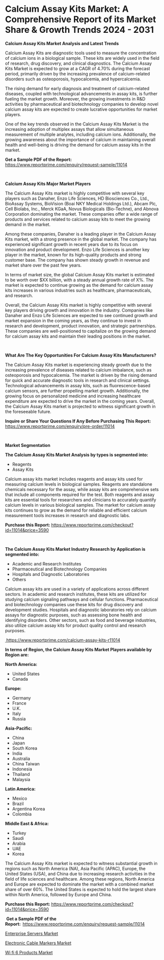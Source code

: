 <p><h1>Calcium Assay Kits Market: A Comprehensive Report of its Market Share & Growth Trends 2024 - 2031</h1></p><p><strong>Calcium Assay Kits Market Analysis and Latest Trends</strong></p>
<p><p>Calcium Assay Kits are diagnostic tools used to measure the concentration of calcium ions in a biological sample. These kits are widely used in the field of research, drug discovery, and clinical diagnostics. The Calcium Assay Kits Market is expected to grow at a CAGR of 4.70% during the forecast period, primarily driven by the increasing prevalence of calcium-related disorders such as osteoporosis, hypocalcemia, and hypercalcemia. </p><p>The rising demand for early diagnosis and treatment of calcium-related diseases, coupled with technological advancements in assay kits, is further fueling the market growth. Moreover, the growing investments in R&D activities by pharmaceutical and biotechnology companies to develop novel calcium assay kits are expected to create lucrative opportunities for market players. </p><p>One of the key trends observed in the Calcium Assay Kits Market is the increasing adoption of multiplex assays that allow simultaneous measurement of multiple analytes, including calcium ions. Additionally, the growing awareness about the importance of calcium in maintaining overall health and well-being is driving the demand for calcium assay kits in the market.</p></p>
<p><strong>Get a Sample PDF of the Report:&nbsp;</strong> <a href="https://www.reportprime.com/enquiry/request-sample/11014">https://www.reportprime.com/enquiry/request-sample/11014</a></p>
<p>&nbsp;</p>
<p><strong>Calcium Assay Kits Major Market Players</strong></p>
<p><p>The Calcium Assay Kits market is highly competitive with several key players such as Danaher, Enzo Life Sciences, HD Biosciences Co., Ltd., BioAssay Systems, BioVision (Boai NKY Medical Holdings Ltd.), Abcam Plc, Cell Biolabs, Inc., Merck KGaA, Novus Biologicals (Bio-Techne), and Abnova Corporation dominating the market. These companies offer a wide range of products and services related to calcium assay kits to meet the growing demand in the market.</p><p>Among these companies, Danaher is a leading player in the Calcium Assay Kits market, with a strong presence in the global market. The company has experienced significant growth in recent years due to its focus on innovation and product development. Enzo Life Sciences is another key player in the market, known for its high-quality products and strong customer base. The company has shown steady growth in revenue and market share over the past few years.</p><p>In terms of market size, the global Calcium Assay Kits market is estimated to be worth over $XX billion, with a steady annual growth rate of X%. The market is expected to continue growing as the demand for calcium assay kits increases in various industries such as healthcare, pharmaceuticals, and research.</p><p>Overall, the Calcium Assay Kits market is highly competitive with several key players driving growth and innovation in the industry. Companies like Danaher and Enzo Life Sciences are expected to see continued growth and market expansion in the coming years, as they continue to invest in research and development, product innovation, and strategic partnerships. These companies are well-positioned to capitalize on the growing demand for calcium assay kits and maintain their leading positions in the market.</p></p>
<p>&nbsp;</p>
<p><strong>What Are The Key Opportunities For Calcium Assay Kits Manufacturers?</strong></p>
<p><p>The Calcium Assay Kits market is experiencing steady growth due to the increasing prevalence of diseases related to calcium imbalance, such as osteoporosis and hypocalcemia. The market is driven by the rising demand for quick and accurate diagnostic tools in research and clinical settings. Technological advancements in assay kits, such as fluorescence-based calcium sensors, are further propelling market growth. Additionally, the growing focus on personalized medicine and increasing healthcare expenditure are expected to drive the market in the coming years. Overall, the Calcium Assay Kits market is projected to witness significant growth in the foreseeable future.</p></p>
<p><strong>Inquire or Share Your Questions If Any Before Purchasing This Report:</strong> <a href="https://www.reportprime.com/enquiry/pre-order/11014">https://www.reportprime.com/enquiry/pre-order/11014</a></p>
<p>&nbsp;</p>
<p><strong>Market Segmentation</strong></p>
<p><strong>The Calcium Assay Kits Market Analysis by types is segmented into:</strong></p>
<p><ul><li>Reagents</li><li>Assay Kits</li></ul></p>
<p><p>Calcium assay kits market includes reagents and assay kits used for measuring calcium levels in biological samples. Reagents are standalone chemicals necessary for the assay, while assay kits are comprehensive sets that include all components required for the test. Both reagents and assay kits are essential tools for researchers and clinicians to accurately quantify calcium levels in various biological samples. The market for calcium assay kits continues to grow as the demand for reliable and efficient calcium measurement tools increases in research and diagnostic labs.</p></p>
<p><strong>Purchase this Report:&nbsp;</strong><a href="https://www.reportprime.com/checkout?id=11014&price=3590">https://www.reportprime.com/checkout?id=11014&price=3590</a></p>
<p>&nbsp;</p>
<p><strong>The Calcium Assay Kits Market Industry Research by Application is segmented into:</strong></p>
<p><ul><li>Academic and Research Institutes</li><li>Pharmaceutical and Biotechnology Companies</li><li>Hospitals and Diagnostic Laboratories</li><li>Others</li></ul></p>
<p><p>Calcium assay kits are used in a variety of applications across different sectors. In academic and research institutes, these kits are utilized for studying calcium signaling pathways and cellular functions. Pharmaceutical and biotechnology companies use these kits for drug discovery and development studies. Hospitals and diagnostic laboratories rely on calcium assays for diagnostic purposes, such as assessing bone health and identifying disorders. Other sectors, such as food and beverage industries, also utilize calcium assay kits for product quality control and research purposes.</p></p>
<p><a href="https://www.reportprime.com/calcium-assay-kits-r11014">&nbsp;https://www.reportprime.com/calcium-assay-kits-r11014</a></p>
<p><strong>In terms of Region, the Calcium Assay Kits Market Players available by Region are:</strong></p>
<p>
    <p> <strong> North America: </strong>
        <ul>
            <li>United States</li>
            <li>Canada</li>
        </ul>
        </p> 
    <p> <strong> Europe: </strong>
        <ul>
            <li>Germany</li>
            <li>France</li>
            <li>U.K.</li>
            <li>Italy</li>
            <li>Russia</li>
        </ul>
        </p> 
    <p> <strong> Asia-Pacific: </strong>
        <ul>
            <li>China</li>
            <li>Japan</li>
            <li>South Korea</li>
            <li>India</li>
            <li>Australia</li>
            <li>China Taiwan</li>
            <li>Indonesia</li>
            <li>Thailand</li>
            <li>Malaysia</li>
        </ul>
        </p> 
    <p> <strong> Latin America: </strong>
        <ul>
            <li>Mexico</li>
            <li>Brazil</li>
            <li>Argentina Korea</li>
            <li>Colombia</li>
        </ul>
        </p> 
    <p> <strong> Middle East & Africa: </strong>
        <ul>
            <li>Turkey</li>
            <li>Saudi</li>
            <li>Arabia</li>
            <li>UAE</li>
            <li>Korea</li>
        </ul>
    </p>
    </p>
<p><p>The Calcium Assay Kits market is expected to witness substantial growth in regions such as North America (NA), Asia Pacific (APAC), Europe, the United States (USA), and China due to increasing research activities in the field of life sciences and healthcare. Among these regions, North America and Europe are expected to dominate the market with a combined market share of over 60%. The United States is expected to hold the largest share within North America, followed by Europe and China.</p></p>
<p><strong>Purchase this Report: </strong><a href="https://www.reportprime.com/checkout?id=11014&price=3590">https://www.reportprime.com/checkout?id=11014&price=3590</a></p>
<p>&nbsp;<strong>Get a Sample PDF of the Report:&nbsp;&nbsp;</strong><a href="https://www.reportprime.com/enquiry/request-sample/11014">https://www.reportprime.com/enquiry/request-sample/11014</a></p>
<p><strong></strong></p>
<p><p><a href="https://changeable-paste-463.notion.site/Enterprise-Servers-Market-Comprehensive-Assessment-by-Type-Application-and-Geography-938e0ba41ece4de1b6fbc9cf6db48bee">Enterprise Servers Market</a></p><p><a href="https://fuschia-pecorino-a6d.notion.site/Electronic-Cable-Markers-Market-Outlook-Industry-Overview-and-Forecast-2024-to-2031-72c9757f057742ca8e1c0cd5c3635702">Electronic Cable Markers Market</a></p><p><a href="https://florentine-yuzu-f42.notion.site/Wi-fi-6-Products-Market-Focuses-on-Market-Share-Size-and-Projected-Forecast-Till-2031-f15b4a94254944c4bc272f922bf0f8f1">Wi fi 6 Products Market</a></p></p>